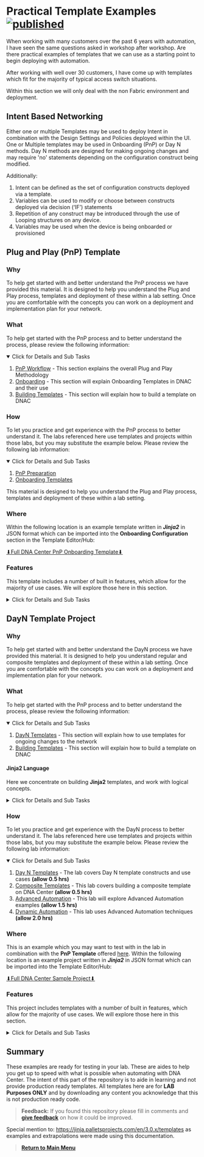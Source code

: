 # Practical Template Examples [![published](https://static.production.devnetcloud.com/codeexchange/assets/images/devnet-published.svg)](https://developer.cisco.com/codeexchange/github/repo/kebaldwi/DNAC-TEMPLATES)

When working with many customers over the past 6 years with automation, I have seen the same questions asked in workshop after workshop. Are there practical examples of templates that we can use as a starting point to begin deploying with automation.

After working with well over 30 customers, I have come up with templates which fit for the majority of typical access switch situations. 

Within this section we will only deal with the non Fabric environment and deployment.

## Intent Based Networking

Either one or multiple Templates may be used to deploy Intent in combination with the Design Settings and Policies deployed within the UI. One or Multiple templates may be used in Onboarding (PnP) or Day N methods. Day N methods are designed for making ongoing changes and may require 'no' statements depending on the configuration construct being modified. 

Additionally:
1.	Intent can be defined as the set of configuration constructs deployed via a template.
2.	Variables can be used to modify or choose between constructs deployed via decision (‘IF’) statements
3.	Repetition of any construct may be introduced through the use of Looping structures on any device.
4.	Variables may be used when the device is being onboarded or provisioned

## Plug and Play (PnP) Template

### Why

To help get started with and better understand the PnP process we have provided this material. It is designed to help you understand the Plug and Play process, templates and deployment of these within a lab setting. Once you are comfortable with the concepts you can work on a deployment and implementation plan for your network.

### What

To help get started with the PnP process and to better understand the process, please review the following information:

<details open>
<summary> Click for Details and Sub Tasks</summary>

1. [PnP Workflow](./PnP-Workflow.md) - This section explains the overall Plug and Play Methodology
2. [Onboarding](./Onboarding.md) - This section will explain Onboarding Templates in DNAC and their use
3. [Building Templates](./Templates.md#building-templates) - This section will explain how to build a template on DNAC

</details>

### How

To let you practice and get experience with the PnP process to better understand it. The labs referenced here use templates and projects within those labs, but you may substitute the example below. Please review the following lab information:

<details open>
<summary> Click for Details and Sub Tasks</summary>

1. [PnP Preparation](./LABS/LAB1-PNP-PREP/README.md)
2. [Onboarding Templates](./LABS/LAB2-Onboarding-Template/README.md)

This material is designed to help you understand the Plug and Play process, templates and deployment of these within a lab setting.

</details>

### Where

Within the following location is an example template written in ***Jinja2*** in JSON format which can be imported into the **Onboarding Configuration** section in the Template Editor/Hub:

[⬇︎Full DNA Center PnP Onboarding Template⬇︎](https://minhaskamal.github.io/DownGit/#/home?url=https://github.com/kebaldwi/DNAC-TEMPLATES/blob/master/ONBOARDING/DNAC-SAMPLE-TEMPLATES-01302023-PnP-template.json)

### Features

This template includes a number of built in features, which allow for the majority of use cases. We will explore those here in this section.

<details closed>
<summary> Click for Details and Sub Tasks</summary>

Within the form you can see many fields which can be populated with a csv file. These are the typical responses necessary that are different from switch to switch which allow us to template the configuration for repeated use. 

1. The hostname.
2. System MTU is a default setting which if entered changes the configuration. You can have the switch reload to set that setting if you want using an additional EEM script.
3. The typical management VLAN and IP address information for management purposes.
4. The interfaces can be entered comma delimited which allows us to create or not create Etherchannels as necessary. 

![json](./images/DNAC-SAMPLE-TEMPLATE-PnP-Form.png?raw=true "Import JSON")

Once you have imported the template you can look at the logic.

#### Key Features

1. System MTU set by default, but modifiable via the form
2. VTP Domain set to Hostname, you can change to variable by removing `{% set VtpDomain = Hostname %}`
3. Shuts downn Vlan 1 if not in use
4. Automatically builds Etherchannel if required

```J2
{# <------Onboarding-Template-------> #}
{# To be used for onboarding when using Day N Templates #}
{# Define Variables provision with vlan and port channel #}
!
{# Set MTU if required #}
{% if SystemMTU != 1500 %}
    system mtu {{ SystemMTU }}
{% endif %}
!
{# Set hostname #}
hostname {{ Hostname }}
!
{% set VtpDomain = Hostname %}
!
{# Set VTP and VLAN for onboarding #}
vtp domain {{ VtpDomain }}
vtp mode transparent
!
{# Set Management VLAN #}
vlan {{ MgmtVlan }}
!
{% if MgmtVlan > 1 %}
  name MgmtVlan
  {# Disable Vlan 1 (optional) #}
  interface Vlan 1
   shutdown
{% endif %}
!
{# Set Interfaces and Build Port Channel #}
!{{ Portchannel }}
interface range {{ Interfaces }}
 shut
 switchport mode trunk
 switchport trunk allowed vlan {{ MgmtVlan }}
 {% if "," in Interfaces %}
    channel-protocol lacp
    channel-group {{ Portchannel }} mode active
 {% endif %}
 no shut
!
{% if "," in Interfaces %}
  interface Port-channel {{ Portchannel }}
   switchport trunk native vlan {{ MgmtVlan }}
   switchport trunk allowed vlan {{ MgmtVlan }}
   switchport mode trunk
   no port-channel standalone-disable
{% endif %}
!
{# Set Up Managment Vlan {{ MgmtVlan }} #}
interface Vlan {{ MgmtVlan }}
 description MgmtVlan
 ip address {{ SwitchIP }} {{ SubnetMask }}
 no ip redirects
 no ip proxy-arp
 no shut
!
ip default-gateway {{ Gateway }}
!
{# Set Source of Management Traffic #}
ip domain lookup source-interface Vlan {{ MgmtVlan }}
ip http client source-interface Vlan {{ MgmtVlan }}
ip ftp source-interface Vlan {{ MgmtVlan }}
ip tftp source-interface Vlan {{ MgmtVlan }}
ip ssh source-interface Vlan {{ MgmtVlan }}
ip radius source-interface Vlan {{ MgmtVlan }}
logging source-interface Vlan {{ MgmtVlan }}
snmp-server trap-source Vlan {{ MgmtVlan }}
ntp source Vlan {{ MgmtVlan }}
!
```

</details>

## DayN Template Project

### Why

To help get started with and better understand the DayN process we have provided this material. It is designed to help you understand regular and composite templates and deployment of these within a lab setting. Once you are comfortable with the concepts you can work on a deployment and implementation plan for your network.

### What

To help get started with the PnP process and to better understand the process, please review the following information:

<details open>
<summary> Click for Details and Sub Tasks</summary>

1. [DayN Templates](./DayN.md#day-n-templates-and-flows) - This section will explain how to use templates for ongoing changes to the network
2. [Building Templates](./Templates.md#building-templates) - This section will explain how to build a template on DNAC

</details>

#### Jinja2 Language

Here we concentrate on building **Jinja2** templates, and work with logical concepts.

<details closed>
<summary> Click for Details and Sub Tasks</summary>

##### Jinja2 Templating

1. [Jinja2 Variables](./Variables.md#jinja2-variables) - This section explains Variables in depth and how and where to use them
2. [Jinja2 Scripting](./Jinja2.md#jinja2-scripting) - This section will dive into Velocity Scripting constructs and use cases
3. [Advanced Jinja2 Scripting](./AdvancedJinja2.md#advanced-jinja2) - This section will dive into Advanced Velocity examples

##### Advanced Use Cases

Here we concentrate on advanced uses of templating, and work system variables.

1. [Embedded Event Manager](./EEM.md#EEM) - This section will dive into EEM Scripting and various use cases 
2. [System Variables](https://github.com/kebaldwi/DNAC-TEMPLATES/blob/master/SystemVariables.md#dna-center-system-variables) - This section explains DNA Centers System Variables

##### Fault-Finding

1. [Troubleshooting](./TroubleShoot.md#Troubleshooting) - This section will dive into Troubleshooting in general terms 

</details>

### How

To let you practice and get experience with the DayN process to better understand it. The labs referenced here use templates and projects within those labs, but you may substitute the example below. Please review the following lab information:

<details open>
<summary> Click for Details and Sub Tasks</summary>

1. [Day N Templates](https://github.com/kebaldwi/DNAC-TEMPLATES/blob/master/LABS/LAB-C-DayN-Template/) - The lab covers Day N template constructs and use cases **(allow 0.5 hrs)**
2. [Composite Templates](https://github.com/kebaldwi/DNAC-TEMPLATES/blob/master/LABS/LAB-D-Composite-Template/) - This lab covers building a composite template on DNA Center **(allow 0.5 hrs)**
3. [Advanced Automation](https://github.com/kebaldwi/DNAC-TEMPLATES/tree/master/LABS/LAB-G-Advanced-Automation/) - This lab will explore Advanced Automation examples **(allow 1.5 hrs)**
4. [Dynamic Automation](https://github.com/kebaldwi/DNAC-TEMPLATES/tree/master/LABS/LAB-H-Dynamic-Automation/) - This lab uses Advanced Automation techniques **(allow 2.0 hrs)**

</details>

### Where

This is an example which you may want to test with in the lab in combination with the **PnP Template** offered [here](./ExamplesAndConcepts.md#plug-and-play-pnp-template). Within the following location is an example project written in ***Jinja2*** in JSON format which can be imported into the Template Editor/Hub:

[⬇︎Full DNA Center Sample Project⬇︎](https://minhaskamal.github.io/DownGit/#/home?url=https://github.com/kebaldwi/DNAC-TEMPLATES/blob/master/DAYN/DNAC-SAMPLE-TEMPLATES-05312023-project.json)

### Features

This project includes templates with a number of built in features, which allow for the majority of use cases. We will explore those here in this section.

<details closed>
<summary> Click for Details and Sub Tasks</summary>

The package or project includes Jinja2 templates which are rolled into Composite templates to allow for quick deployment of:

1. Simple Access Point and Workstation Deployments.
2. The use or incorporation of AutoConf to Autoconfigure ports based off Device Classification
3. The use of IBNS 2.0 policy to enforce and deploy configuration.

The last of the two above, allow for Dynamic Configuration of networks to allow for networks where devices consistently move but where user and application experience needs to be consistent.

Once you have imported the template you can look at the logic within each modularized regular template. Each of these templates is part of the composites above, and some are referenced using includes where necessary to avoid repeating code.

#### Key Features

1. AAA Configuration for nonPxGrid - *Deployments*
2. ACLs 
3. Autoconf Configuration Options
4. AutoNaming EEM Scripting - *for Interfaces* 
5. DynamicPort EEM Scripting - *for use in changing Auth profiles*
6. IBNS2.0 Configuration
7. Interface Assign Configuration - *for standard interface configurations*
8. Interface Autoconf Configuration - *for dynamic configuration through device classification*
9. Interface IBNS2.0 Configuration - *for policy based interface configuration*
10. Interface Macros - *set of multi-purpose interface macros*
11. Security AAA Modifications - *various security configurations*
12. Sensitive Info - *for securing sensitive information from general configs*
13. Stacking Configuration - *for powerstack and stackwise configuration*
14. System Management - *for global configurations*
15. Vlans Info - *includes examples of how to deploy Vlans using objects*

I hope you find these samples highly useful, and please provide feedback.

</details>

## Summary

These examples are ready for testing in your lab. These are aides to help you get up to speed with what is possible when automating with DNA Center. The intent of this part of the repository is to aide in learning and not provide production ready templates. All templates here are for **LAB Purposes ONLY** and by downloading any content you acknowledge that this is not production ready code.

> **Feedback:** If you found this repository please fill in comments and [**give feedback**](https://app.smartsheet.com/b/form/f75ce15c2053435283a025b1872257fe) on how it could be improved.

Special mention to: https://jinja.palletsprojects.com/en/3.0.x/templates as examples and extrapolations were made using this documentation.

> [**Return to Main Menu**](./README.md)